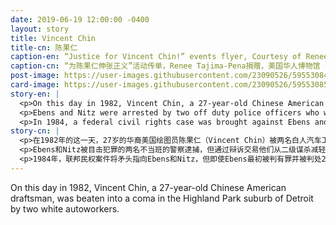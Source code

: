 ```yaml
---
date: 2019-06-19 12:00:00 -0400
layout: story
title: Vincent Chin
title-cn: 陈果仁
caption-en: “Justice for Vincent Chin!” events flyer, Courtesy of Renee Tajima-Pena, Museum of Chinese in America (MOCA) collection
caption-cn: “为陈果仁伸张正义”活动传单，Renee Tajima-Pena捐赠，美国华人博物馆（MOCA）馆藏
post-image: https://user-images.githubusercontent.com/23090526/59553084-d3397780-8f5d-11e9-8ad3-ea6dc0ccb62b.jpg
card-image: https://user-images.githubusercontent.com/23090526/59553085-d46aa480-8f5d-11e9-9e47-674ee996dca1.jpg
story-en: |
  <p>On this day in 1982, Vincent Chin, a 27-year-old Chinese American draftsman, was beaten into a coma in the Highland Park suburb of Detroit by two white autoworkers. Ronald Ebens and his step-son Michael Nitz, who mistook Chin as Japanese and blamed him for the loss of their jobs, assailed Chin with racial epithets at the bar where he had been having his bachelor party. The verbal altercation ended when the three were thrown out, but the enraged Ebens and Nitz searched for Chin until they found him at a nearby McDonald’s. It was there that Ebens and Nitz bludgeoned Chin with a baseball bat. The comatose Chin died from his injuries four days later.</p>
  <p>Ebens and Nitz were arrested by two off duty police officers who witnessed the crime, but through a plea bargain were able to reduce their charges from second-degree murder to manslaughter. They pled guilty to Chin’s murder, but denied any racial motivation. They served no jail time, receiving just three years probation and a fine of $3,000. This outrageous verdict galvanized the Asian American community to call for stronger federal hate crime legislation and served as a critical turning point in Asian American Civil rights engagement.</p>
  <p>In 1984, a federal civil rights case was brought against Ebens and Nitz, but even though Ebens was initially found guilty and sentenced to 25 years in prison, in 1987 he was cleared of all charges after a retrial. Ebens and Nitz lost a civil suit and were ordered to respectively pay $1.5 million and $50,000 to Chin’s family. Still, the judicial system’s failure to seek justice for Vincent Chin’s murder echoes today in the continuous violence perpetrated against marginalized communities that goes unpunished.</p>
story-cn: |
  <p>在1982年的这一天，27岁的华裔美国绘图员陈果仁（Vincent Chin）被两名白人汽车工人在底特律郊区的高地公园（Highland Park）殴打至昏迷。罗纳德·艾本斯（Ronald Ebens）和他的继子迈克尔·尼茨（Michael Nitz）误以为陈果仁是日本人，责备陈使他们失去工作，在他参加单身派对的酒吧里用种族绰号侮辱他。当三人被赶出时，口头争吵结束了，但被激怒的Ebens和Nitz在寻找陈果仁，直到他们在附近的麦当劳找到他。就在那里，Ebens和Nitz使用棒球棒重击陈果仁。四天后，昏迷的陈果仁因伤不治。</p>
  <p>Ebens和Nitz被目击犯罪的两名不当班的警察逮捕，但通过辩诉交易他们从二级谋杀减轻到过失杀人的指控。他们对陈果仁的谋杀罪表示认罪，但否认有任何种族动机。他们没有入狱，只接受三年的缓刑和3,000美元的罚款。这一令人发指的判决激起了亚裔美国人社会呼吁加强联邦仇恨犯罪立法，并成为亚裔美国民权运动的关键转折点。</p>
  <p>1984年，联邦民权案件将矛头指向Ebens和Nitz，但即使Ebens最初被判有罪并被判处25年监禁，1987年他在重审后被清除了所有指控。 Ebens和Nitzlost只是输了一起民事诉讼，被命令分别向陈果仁的家人支付150万美元和5万美元的赔偿。尽管如此，司法系统未能为陈果仁的谋杀事件寻求正义，这与当今针对边缘化社区的持续暴力行为不受惩罚遥相呼应。</p>
---
```

On this day in 1982, Vincent Chin, a 27-year-old Chinese American draftsman, was beaten into a coma in the Highland Park suburb of Detroit by two white autoworkers.
